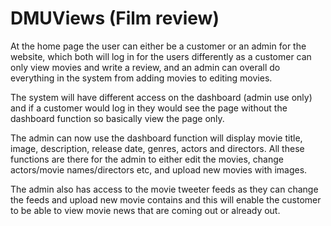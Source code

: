 # DMUViews (Film review)

At the home page the user can either be a customer or an admin for the website, which both will log in for the users differently as a customer can only view movies and write a review, and an admin can overall do everything in the system from adding movies to editing movies. 

The system will have different access on the dashboard (admin use only) and if a customer would log in they would see the page without the dashboard function so basically view the page only. 

The admin can now use the dashboard function will display movie title, image, description, release date, genres, actors and directors. All these functions are there for the admin to either edit the movies, change actors/movie names/directors etc, and upload new movies with images.

The admin also has access to the movie tweeter feeds as they can change the feeds and upload new movie contains and this will enable the customer to be able to view movie news that are coming out or already out. 
